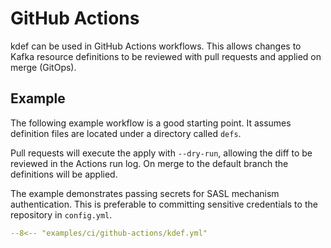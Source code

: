 # GitHub Actions

kdef can be used in GitHub Actions workflows.
This allows changes to Kafka resource definitions to be reviewed with pull requests and applied on merge (GitOps).

## Example

The following example workflow is a good starting point.
It assumes definition files are located under a directory called `defs`.

Pull requests will execute the apply with `--dry-run`, allowing the diff to be reviewed in the Actions run log.
On merge to the default branch the definitions will be applied.

The example demonstrates passing secrets for SASL mechanism authentication.
This is preferable to committing sensitive credentials to the repository in `config.yml`.

```yml
--8<-- "examples/ci/github-actions/kdef.yml"
```
